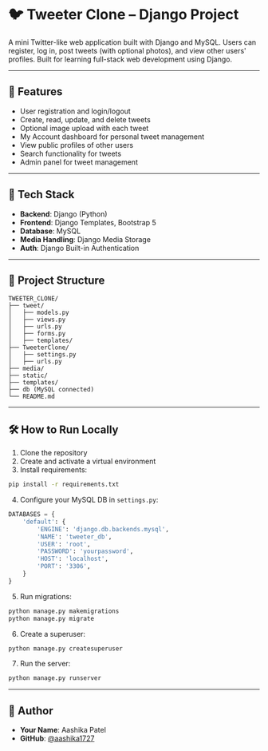 
# 🐦 Tweeter Clone – Django Project

A mini Twitter-like web application built with Django and MySQL. Users can register, log in, post tweets (with optional photos), and view other users' profiles. Built for learning full-stack web development using Django.

---

## 🚀 Features

- User registration and login/logout
- Create, read, update, and delete tweets
- Optional image upload with each tweet
- My Account dashboard for personal tweet management
- View public profiles of other users
- Search functionality for tweets
- Admin panel for tweet management

---

## 🔧 Tech Stack

- **Backend**: Django (Python)
- **Frontend**: Django Templates, Bootstrap 5
- **Database**: MySQL
- **Media Handling**: Django Media Storage
- **Auth**: Django Built-in Authentication

---

## 📁 Project Structure

```
TWEETER_CLONE/
├── tweet/
│   ├── models.py
│   ├── views.py
│   ├── urls.py
│   ├── forms.py
│   ├── templates/
├── TweeterClone/
│   ├── settings.py
│   ├── urls.py
├── media/
├── static/
├── templates/
├── db (MySQL connected)
└── README.md
```

---

## 🛠️ How to Run Locally

1. Clone the repository
2. Create and activate a virtual environment
3. Install requirements:

```bash
pip install -r requirements.txt
```

4. Configure your MySQL DB in `settings.py`:

```python
DATABASES = {
    'default': {
        'ENGINE': 'django.db.backends.mysql',
        'NAME': 'tweeter_db',
        'USER': 'root',
        'PASSWORD': 'yourpassword',
        'HOST': 'localhost',
        'PORT': '3306',
    }
}
```

5. Run migrations:

```bash
python manage.py makemigrations
python manage.py migrate
```

6. Create a superuser:

```bash
python manage.py createsuperuser
```

7. Run the server:

```bash
python manage.py runserver
```

---

## 👤 Author

- **Your Name**: Aashika Patel  
- **GitHub**: [@aashika1727](https://github.com/aashika1727)
